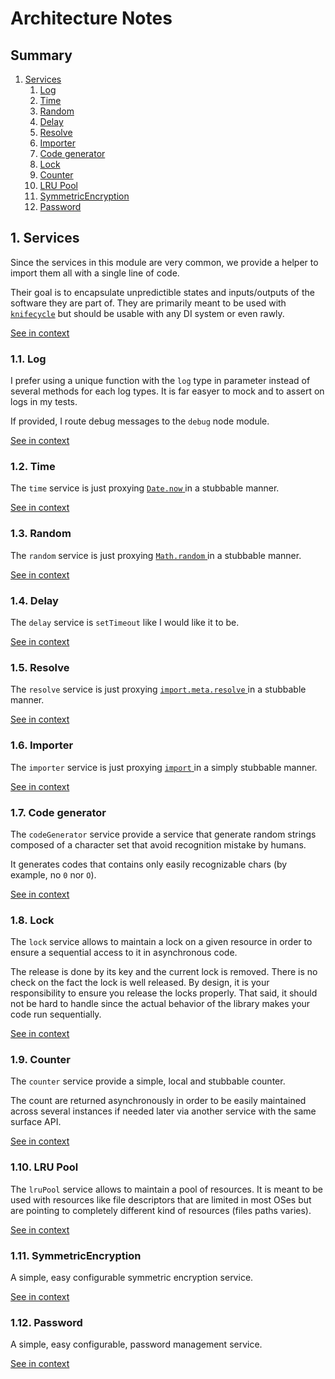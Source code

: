 [//]: # ( )
[//]: # (This file is automatically generated by the `jsarch`)
[//]: # (module. Do not change it elsewhere, changes would)
[//]: # (be overriden.)
[//]: # ( )
# Architecture Notes

## Summary

1. [Services](#1-services)
   1. [Log](#11-log)
   2. [Time](#12-time)
   3. [Random](#13-random)
   4. [Delay](#14-delay)
   5. [Resolve](#15-resolve)
   6. [Importer](#16-importer)
   7. [Code generator](#17-code-generator)
   8. [Lock](#18-lock)
   9. [Counter](#19-counter)
   10. [LRU Pool](#110-lru-pool)
   11. [SymmetricEncryption](#111-symmetricencryption)
   12. [Password](#112-password)


## 1. Services

Since the services in this module are very common, we
 provide a helper to import them all with a single
 line of code.

Their goal is to encapsulate unpredictible states and
 inputs/outputs of the software they are part of. They
 are primarily meant to be used with
 [`knifecycle`](https://github.com/nfroidure/knifecycle)
 but should be usable with any DI system or even rawly.

[See in context](./src/index.ts#L1-L12)



### 1.1. Log

I prefer using a unique function with the `log` type
 in parameter instead of several methods for each
 log types. It is far easyer to mock and to assert
 on logs in my tests.

If provided, I route debug messages to the `debug`
 node module.

[See in context](./src/services/log.ts#L121-L131)



### 1.2. Time

The `time` service is just proxying [`Date.now`
](https://developer.mozilla.org/docs/Web/JavaScript/Reference/Global_Objects/Date/now)
 in a stubbable manner.

[See in context](./src/services/time.ts#L55-L60)



### 1.3. Random

The `random` service is just proxying [`Math.random`
](https://developer.mozilla.org/docs/Web/JavaScript/Reference/Global_Objects/Math/random)
 in a stubbable manner.

[See in context](./src/services/random.ts#L56-L61)



### 1.4. Delay

The `delay` service is `setTimeout` like I would like it
 to be.

[See in context](./src/services/delay.ts#L125-L129)



### 1.5. Resolve

The `resolve` service is just proxying [`import.meta.resolve`
](https://developer.mozilla.org/fr/docs/Web/JavaScript/Reference/Operators/import.meta/resolve)
 in a stubbable manner.

[See in context](./src/services/resolve.ts#L71-L76)



### 1.6. Importer

The `importer` service is just proxying [`import`
](https://developer.mozilla.org/fr/docs/Web/JavaScript/Reference/Operators/import)
 in a simply stubbable manner.

[See in context](./src/services/importer.ts#L36-L41)



### 1.7. Code generator

The `codeGenerator` service provide a service
 that generate random strings composed of
 a character set that avoid recognition
 mistake by humans.

It generates codes that contains only easily
 recognizable chars (by example, no `0` nor `O`).

[See in context](./src/services/codeGenerator.ts#L84-L93)



### 1.8. Lock

The `lock` service allows to maintain a lock on a given
 resource in order to ensure a sequential access to it in
 asynchronous code.

The release is done by its key and the current lock is removed. There
 is no check on the fact the lock is well released. By design, it is
 your responsibility to ensure you release the locks properly. That
 said, it should not be hard to handle since the actual behavior of
 the library makes your code run sequentially.

[See in context](./src/services/lock.ts#L173-L184)



### 1.9. Counter

The `counter` service provide a simple, local and
 stubbable counter.

The count are returned asynchronously in order
 to be easily maintained across several instances
 if needed later via another service with the same
 surface API.

[See in context](./src/services/counter.ts#L75-L84)



### 1.10. LRU Pool

The `lruPool` service allows to maintain a pool of
  resources. It is meant to be used with resources
  like file descriptors that are limited in most
  OSes but are pointing to completely different
  kind of resources (files paths varies).

[See in context](./src/services/lruPool.ts#L144-L151)



### 1.11. SymmetricEncryption

A simple, easy configurable symmetric encryption service.

[See in context](./src/services/symmetricEncryption.ts#L109-L112)



### 1.12. Password

A simple, easy configurable, password management service.

[See in context](./src/services/password.ts#L100-L103)

